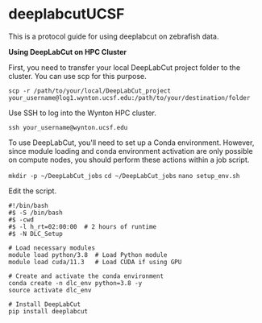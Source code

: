 # deeplabcutUCSF
This is a protocol guide for using deeplabcut on zebrafish data. 

**Using DeepLabCut on HPC Cluster**

First, you need to transfer your local DeepLabCut project folder to the cluster. You can use scp for this purpose.

`scp -r /path/to/your/local/DeepLabCut_project your_username@log1.wynton.ucsf.edu:/path/to/your/destination/folder`

Use SSH to log into the Wynton HPC cluster. 

`ssh your_username@wynton.ucsf.edu`

To use DeepLabCut, you'll need to set up a Conda environment. However, since module loading and conda environment activation are only possible on compute nodes, you should perform these actions within a job script.

`mkdir -p ~/DeepLabCut_jobs`
`cd ~/DeepLabCut_jobs`
`nano setup_env.sh`

Edit the script. 

```
#!/bin/bash
#$ -S /bin/bash
#$ -cwd
#$ -l h_rt=02:00:00  # 2 hours of runtime
#$ -N DLC_Setup

# Load necessary modules
module load python/3.8  # Load Python module
module load cuda/11.3   # Load CUDA if using GPU

# Create and activate the conda environment
conda create -n dlc_env python=3.8 -y
source activate dlc_env

# Install DeepLabCut
pip install deeplabcut
```

